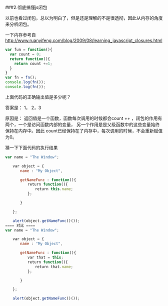 ###2.彻底搞懂js闭包

以前也看过闭包，总以为明白了，但是还是理解的不是很透彻，因此从内存的角度来分析闭包。

一下内存参考自
http://www.ruanyifeng.com/blog/2009/08/learning_javascript_closures.html

```js
var fun = function(){
  var count = 0;
  return function(){
    return count +=1;
  }
}
var fn = fn();
console.log(fn());
console.log(fn());
```

上面代码的正确输出值是多少呢？

答案是： 1， 2，3

原因是： 返回值是一个函数，函数每次调用的时候都会count ++ ，闭包的作用有两个，一个是访问函数内部的变量， 另一个作用是是父级函数中的这些变量始终保持在内存中。因此 count已经保持在了内存中，每次调用的时候，不会重新赋值为0。

猜一下下面代码的执行结果

```js
var name = "The Window";

　　var object = {
　　　　name : "My Object",

　　　　getNameFunc : function(){
　　　　　　return function(){
　　　　　　　　return this.name;
　　　　　　};

　　　　}

　　};

　　alert(object.getNameFunc()());
==== 对比 ====
var name = "The Window";

　　var object = {
　　　　name : "My Object",

　　　　getNameFunc : function(){
　　　　　　var that = this;
　　　　　　return function(){
　　　　　　　　return that.name;
　　　　　　};

　　　　}

　　};

　　alert(object.getNameFunc()());
```

